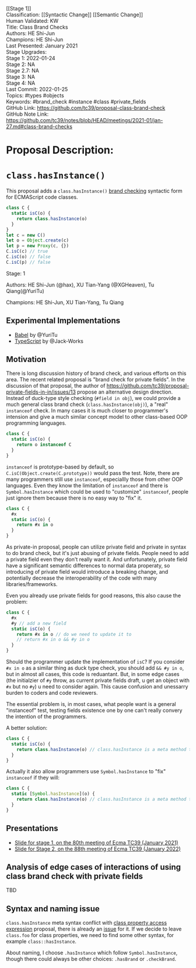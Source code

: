 [[Stage 1]]<br>Classification: [[Syntactic Change]] [[Semantic Change]]<br>Human Validated: KW<br>Title: Class Brand Checks<br>Authors: HE Shi-Jun<br>Champions: HE Shi-Jun<br>Last Presented: January 2021<br>Stage Upgrades:<br>Stage 1: 2022-01-24  
Stage 2: NA  
Stage 2.7: NA  
Stage 3: NA  
Stage 4: NA<br>Last Commit: 2022-01-25<br>Topics: #types #objects<br>Keywords: #brand_check #instance #class #private_fields <br>GitHub Link: https://github.com/tc39/proposal-class-brand-check <br>GitHub Note Link: https://github.com/tc39/notes/blob/HEAD/meetings/2021-01/jan-27.md#class-brand-checks
# Proposal Description:
# `class.hasInstance()`

This proposal adds a `class.hasInstance()` [brand checking](https://github.com/tc39/how-we-work/blob/master/terminology.md#brand-check) syntactic form for ECMAScript code classes.

```js
class C {
  static isC(o) {
    return class.hasInstance(o)
  }
}
let c = new C()
let o = Object.create(c)
let p = new Proxy(c, {})
C.isC(c) // true
C.isC(o) // false
C.isC(p) // false
```

Stage: 1

Authors: HE Shi-Jun (@hax), XU Tian-Yang (@XGHeaven), Tu Qiang(@YuriTu)

Champions: HE Shi-Jun, XU Tian-Yang, Tu Qiang

## Experimental Implementations

- [Babel](https://github.com/babel/babel/pull/13959) by @YuriTu
- [TypeScript](https://github.com/microsoft/TypeScript/pull/46578) by @Jack-Works

## Motivation

There is long discussion history of brand check, and various efforts on this area. The recent related proposal is "brand check for private fields". In the discussion of that proposal, the author of https://github.com/tc39/proposal-private-fields-in-in/issues/13 propose an alternative design direction. Instead of duck-type style checking (`#field in obj`), we could provide a much general class brand check (`class.hasInstance(obj)`), a "real" `instanceof` check. In many cases it is much closer to programmer's intension and give a much similar concept model to other class-based OOP programming languages.


```js
class C {
  static isC(o) {
    return o instanceof C
  }
}
```

`instanceof` is prototype-based by default, so `C.isC(Object.create(C.prototype))` would pass the test. Note, there are many programmers still use `instanceof`, especiallly those from other OOP languages. Even they know the limitation of `instanceof` and there is `Symbol.hasInstance` which could be used to "customize" `instanceof`, people just ignore them because there is no easy way to "fix" it.

```js
class C {
  #x
  static isC(o) {
    return #x in o
  }
}
```

As private-in proposal, people can utilize private field and private in syntax to do brand check, but it's just abusing of private fields. People need to add a private field even they don't really want it. And unfortunately, private field have a significant semantic differences to normal data properaty, so introducing of private field would introduce a breaking change, and potentially decrease the interoperability of the code with many libraries/frameworks.

Even you already use private fields for good reasons, this also cause the problem:

```js
class C {
  #x
  #y // add a new field
  static isC(o) {
    return #x in o // do we need to update it to
    // return #x in o && #y in o
  }
}
```

Should the programmer update the implementation of `isC`? If you consider `#x in o` as a similar thing as duck type check, you should add `&& #y in o`, but in almost all cases, this code is reduantant. But, in some edge cases (the initialzier of `#y` throw, as current private fields draft, u get an object with `#x` but no `#y`) u need to consider again. This cause confusion and unessarry burden to coders and code reviewers.

The essential problem is, in most cases, what people want is a general "instanceof" test, testing fields existence one by one can't really convery the intention of the programmers.

A better solution:

```js
class C {
  static isC(o) {
    return class.hasInstance(o) // class.hasInstance is a meta method to check whether o have the class brand of C
  }
}
```

Actually it also allow programmers use `Symbol.hasInstance` to "fix" `instanceof` if they will:

```js
class C {
  static [Symbol.hasInstance](o) {
    return class.hasInstance(o) // class.hasInstance is a meta method to check whether o have the class brand of C
  }
}
```

## Presentations

- [Slide for stage 1, on the 80th meeting of Ecma TC39 (January 2021)](https://johnhax.net/2021/class-brand/slide)
- [Slide for Stage 2, on the 88th meeting of Ecma TC39 (January 2022)](https://johnhax.net/2022/class-brand/slide)

## Analysis of edge cases of interactions of using class brand check with private fields

TBD

## Syntax and naming issue

`class.hasInstance` meta syntax conflict with [class property access expression](https://github.com/tc39/proposal-class-access-expressions) proposal, there is already an [issue](https://github.com/tc39/proposal-class-access-expressions/issues/14) for it. If we decide to leave `class.foo` for class properties, we need to find some other syntax, for example `class::hasInstance`.

About naming, I choose `.hasInstance` which follow `Symbol.hasInstance`, though there could always be other choices: `.hasBrand` or `.checkBrand`.

<br>